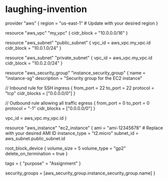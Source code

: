 # laughing-invention
provider "aws" {
  region = "us-east-1"  # Update with your desired region
}

resource "aws_vpc" "my_vpc" {
  cidr_block = "10.0.0.0/16"
}

resource "aws_subnet" "public_subnet" {
  vpc_id     = aws_vpc.my_vpc.id
  cidr_block = "10.0.1.0/24"
}

resource "aws_subnet" "private_subnet" {
  vpc_id     = aws_vpc.my_vpc.id
  cidr_block = "10.0.2.0/24"
}

resource "aws_security_group" "instance_security_group" {
  name        = "instance-sg"
  description = "Security group for the EC2 instance"

  // Inbound rule for SSH
  ingress {
    from_port   = 22
    to_port     = 22
    protocol    = "tcp"
    cidr_blocks = ["0.0.0.0/0"]
  }

  // Outbound rule allowing all traffic
  egress {
    from_port   = 0
    to_port     = 0
    protocol    = "-1"
    cidr_blocks = ["0.0.0.0/0"]
  }

  vpc_id = aws_vpc.my_vpc.id
}

resource "aws_instance" "ec2_instance" {
  ami           = "ami-12345678"  # Replace with your desired AMI ID
  instance_type = "t2.micro"
  subnet_id     = aws_subnet.public_subnet.id

  root_block_device {
    volume_size = 5
    volume_type = "gp2"
    delete_on_termination = true
  }

  tags = {
    "purpose" = "Assignment"
  }

  security_groups = [aws_security_group.instance_security_group.name]
}
